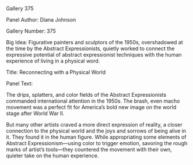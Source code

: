 Gallery 375

Panel Author: Diana Johnson

Gallery Number: 375

Big Idea: Figurative painters and sculptors of the 1950s, overshadowed at the time by the Abstract Expressionists, quietly worked to connect the expressive potential of abstract expressionist techniques with the human experience of living in a physical word.

Title: Reconnecting with a Physical World

Panel Text:

The drips, splatters, and color fields of the Abstract Expressionists commanded international attention in the 1950s. The brash, even macho movement was a perfect fit for America’s bold new image on the world stage after World War II.

But many other artists craved a more direct expression of reality, a closer connection to the physical world and the joys and sorrows of being alive in it. They found it in the human figure. While appropriating some elements of Abstract Expressionism—using color to trigger emotion, savoring the rough marks of artist’s tools—they countered the movement with their own, quieter take on the human experience.


